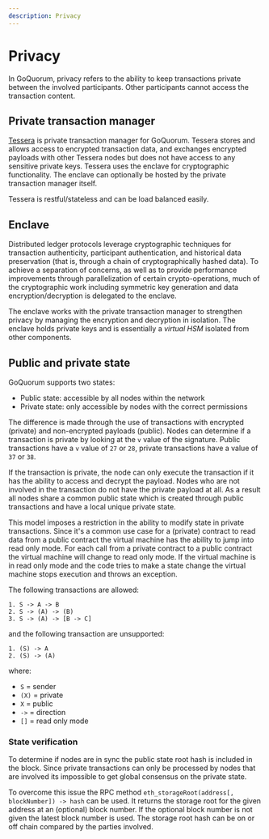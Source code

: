 ```yaml
---
description: Privacy  
---
```


# Privacy 

In GoQuorum, privacy refers to the ability to keep transactions private between the involved participants.
Other participants cannot access the transaction content.

## Private transaction manager

[Tessera](https://docs.tessera.consensys.net) is private transaction manager for GoQuorum. Tessera stores and allows access
to encrypted transaction data, and exchanges encrypted payloads with other Tessera nodes but does not
have access to any sensitive private keys. Tessera uses the enclave for cryptographic functionality. 
The enclave can optionally be hosted by the private transaction manager itself.

Tessera is restful/stateless and can be load balanced easily.

## Enclave

Distributed ledger protocols leverage cryptographic techniques for transaction authenticity, participant
authentication, and historical data preservation (that is, through a chain of cryptographically hashed data).
To achieve a separation of concerns, as well as to provide performance improvements through parallelization
of certain crypto-operations, much of the cryptographic work including symmetric key generation and data
encryption/decryption is delegated to the enclave.  

The enclave works with the private transaction manager to strengthen privacy by managing the encryption
and decryption in isolation. The enclave holds private keys and is essentially a _virtual HSM_ isolated
from other components.

## Public and private state

GoQuorum supports two states:

- Public state: accessible by all nodes within the network
- Private state: only accessible by nodes with the correct permissions

The difference is made through the use of transactions with encrypted (private) and non-encrypted payloads (public).
Nodes can determine if a transaction is private by looking at the `v` value of the signature.
Public transactions have a `v` value of `27` or `28`, private transactions have a value of `37` or `38`.

If the transaction is private, the node can only execute the transaction if it has the ability to access and decrypt the payload. Nodes who are not involved in the transaction do not have the private payload at all. As a result all nodes share a common public state which is created through public transactions and have a local unique private state.

This model imposes a restriction in the ability to modify state in private transactions.
Since it's a common use case for a (private) contract to read data from a public contract the virtual machine has the ability to jump into read only mode.
For each call from a private contract to a public contract the virtual machine will change to read only mode.
If the virtual machine is in read only mode and the code tries to make a state change the virtual machine stops execution and throws an exception.

The following transactions are allowed:

```
1. S -> A -> B
2. S -> (A) -> (B)
3. S -> (A) -> [B -> C]
```

and the following transaction are unsupported:

```
1. (S) -> A
2. (S) -> (A)
```

where:
- `S` = sender
- `(X)` = private
- `X` = public
- `->` = direction
- `[]` = read only mode

### State verification

To determine if nodes are in sync the public state root hash is included in the block.
Since private transactions can only be processed by nodes that are involved its impossible to get global consensus on the private state.

To overcome this issue the RPC method `eth_storageRoot(address[, blockNumber]) -> hash` can be used.
It returns the storage root for the given address at an (optional) block number.
If the optional block number is not given the latest block number is used.
The storage root hash can be on or off chain compared by the parties involved.

